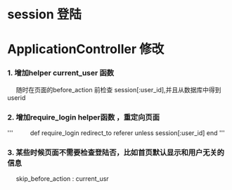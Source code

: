 session 登陆
=====================
# ApplicationController 修改
### 1. 增加helper current_user 函数
      随时在页面的before_action 前检查 session[:user_id],并且从数据库中得到userid
      
### 2. 增加require_login helper函数 ，重定向页面
'''     
     def require_login
             redirect_to referer unless session[:user_id]
         end
'''
### 3.  某些时候页面不需要检查登陆否，比如首页默认显示和用户无关的信息
      skip_before_action :  current_usr
    

